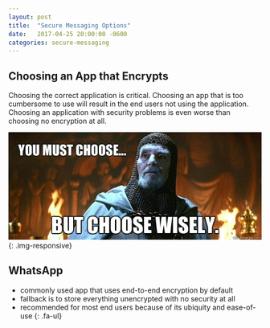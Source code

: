```yaml
---
layout: post
title:  "Secure Messaging Options"
date:   2017-04-25 20:00:00 -0600
categories: secure-messaging
---
```

## Choosing an App that Encrypts

Choosing the correct application is critical. Choosing an app that is too
cumbersome to use will result in the end users not using the application.
Choosing an application with security problems is even worse than choosing no
encryption at all.

![You Must Choose][choose-wisely]{: .img-responsive}

## <i class="fa fa-whatsapp"></i> WhatsApp

* <i class="fa fa-li fa-thumbs-o-up"></i> commonly used app that uses end-to-end
encryption by default
* <i class="fa fa-li fa-thumbs-o-down"></i> fallback is to store everything
unencrypted with no security at all
* <i class="fa fa-li fa-hand-o-right"></i> recommended for most end users
because of its ubiquity and ease-of-use
{: .fa-ul}

[choose-wisely]: /assets/images/choose-wisely.jpg
